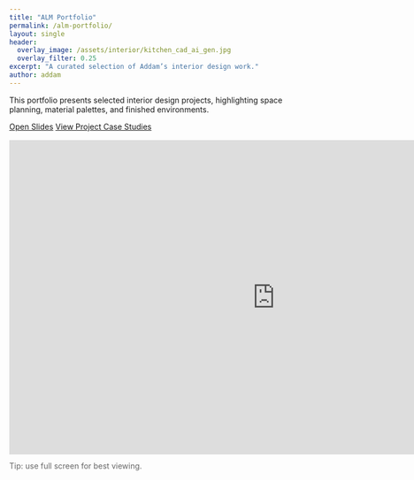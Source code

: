 ```yaml
---
title: "ALM Portfolio"
permalink: /alm-portfolio/
layout: single
header:
  overlay_image: /assets/interior/kitchen_cad_ai_gen.jpg
  overlay_filter: 0.25
excerpt: "A curated selection of Addam’s interior design work."
author: addam
---
```


This portfolio presents selected interior design projects, highlighting space planning, material palettes, and finished environments.

<div class="btns" style="margin: 0 0 1rem;">
  <a class="btn btn--primary" href="https://docs.google.com/presentation/d/e/2PACX-1vQu-0iVbO77vBLlZuAY0EZWK-g5_KjZmwzNt0L2ZHC4oZ2Ulrrz4A4oXlnmPQsteZF3IZWj6k-44UxW/pub?start=false&loop=true&delayms=3000" target="_blank" rel="noopener">Open Slides</a>
  <a class="btn" href="/projects/">View Project Case Studies</a>
</div>

<div class="slides-embed slides-embed--responsive">
  <div class="slides-embed__inner">
    <iframe 
      src="https://docs.google.com/presentation/d/e/2PACX-1vQu-0iVbO77vBLlZuAY0EZWK-g5_KjZmwzNt0L2ZHC4oZ2Ulrrz4A4oXlnmPQsteZF3IZWj6k-44UxW/pubembed?start=false&loop=true&delayms=3000" 
      frameborder="0" 
      width="960" 
      height="569" 
      allowfullscreen="true" 
      mozallowfullscreen="true" 
      webkitallowfullscreen="true"
    ></iframe>
  </div>
</div>

<p class="small" style="color:#666;margin-top:.75rem;">Tip: use full screen for best viewing.</p>

